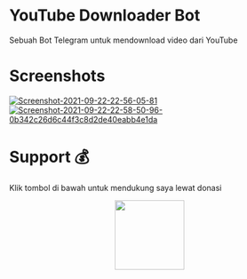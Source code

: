 # YouTube Downloader Bot
Sebuah Bot Telegram untuk mendownload video dari YouTube

# Screenshots
<a href="https://postimg.cc/NKnwZS1x" target="_blank"><img src="https://i.postimg.cc/NKnwZS1x/Screenshot-2021-09-22-22-56-05-81.jpg" alt="Screenshot-2021-09-22-22-56-05-81"/></a> <a href="https://postimg.cc/w1Mpfgsv" target="_blank"><img src="https://i.postimg.cc/w1Mpfgsv/Screenshot-2021-09-22-22-58-50-96-0b342c26d6c44f3c8d2de40eabb4e1da.jpg" alt="Screenshot-2021-09-22-22-58-50-96-0b342c26d6c44f3c8d2de40eabb4e1da"/></a> 

# Support 💰
Klik tombol di bawah untuk mendukung saya lewat donasi

<p align="center">
  <a href="https://donate.tfkhdyt.my.id/">
    <img src="https://i.postimg.cc/jjRDbZQx/1621036430601.png" width="125px">
  </a>
</p>
